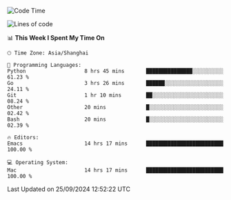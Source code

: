 <!--START_SECTION:waka-->
![Code Time](http://img.shields.io/badge/Code%20Time-2%2C204%20hrs%2047%20mins-blue)

![Lines of code](https://img.shields.io/badge/From%20Hello%20World%20I%27ve%20Written-308.1%20thousand%20lines%20of%20code-blue)

📊 **This Week I Spent My Time On** 

```text
🕑︎ Time Zone: Asia/Shanghai

💬 Programming Languages: 
Python                   8 hrs 45 mins       ███████████████░░░░░░░░░░   61.23 % 
Go                       3 hrs 26 mins       ██████░░░░░░░░░░░░░░░░░░░   24.11 % 
Git                      1 hr 10 mins        ██░░░░░░░░░░░░░░░░░░░░░░░   08.24 % 
Other                    20 mins             █░░░░░░░░░░░░░░░░░░░░░░░░   02.42 % 
Bash                     20 mins             █░░░░░░░░░░░░░░░░░░░░░░░░   02.39 % 

🔥 Editors: 
Emacs                    14 hrs 17 mins      █████████████████████████   100.00 % 

💻 Operating System: 
Mac                      14 hrs 17 mins      █████████████████████████   100.00 % 
```


 Last Updated on 25/09/2024 12:52:22 UTC
<!--END_SECTION:waka-->
